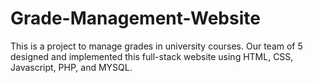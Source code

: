 # Grade-Management-Website

This is a project to manage grades in university courses. Our team of 5 designed and
implemented this full-stack website using HTML, CSS, Javascript, PHP, and MYSQL.

